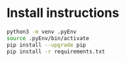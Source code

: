 # Install instructions

```bash
python3 -m venv .pyEnv
source .pyEnv/bin/activate
pip install --upgrade pip
pip install -r requirements.txt
```
